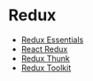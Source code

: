 # Redux

- [Redux Essentials](questions/redux-essentials.md)
- [React Redux](questions/react-redux.md)
- [Redux Thunk](questions/redux-thunk.md)
- [Redux Toolkit](questions/redux-toolkit.md)